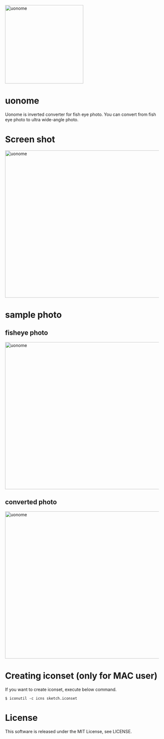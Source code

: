 <img src="https://raw.githubusercontent.com/wiki/karaage0703/uonome/008.png" alt="uonome" width="256" height="256">

# uonome
Uonome is inverted converter for fish eye photo.
You can convert from fish eye photo to ultra wide-angle photo.



# Screen shot
<img src="https://raw.githubusercontent.com/wiki/karaage0703/uonome/001.jpg" alt="uonome" width="640" height="480">


# sample photo

## fisheye photo
<img src="https://raw.githubusercontent.com/wiki/karaage0703/uonome/002.jpg" alt="uonome" width="640" height="480">


## converted photo

<img src="https://raw.githubusercontent.com/wiki/karaage0703/uonome/003.jpg" alt="uonome" width="640" height="480">



# Creating iconset (only for MAC user)

If you want to create iconset, execute below command.

~~~~
$ iconutil -c icns sketch.iconset
~~~~


# License
This software is released under the MIT License, see LICENSE.
